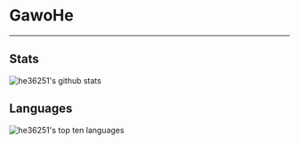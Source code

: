 # GawoHe
---
## Stats
![he36251's github stats](https://github-readme-stats.vercel.app/api?username=he36251&include_all_commits=true&show_icons=true&theme=cobalt)

## Languages
![he36251's top ten languages](https://github-readme-stats.vercel.app/api/top-langs/?username=he36251&theme=cobalt&langs_count=10)

